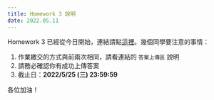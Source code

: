 ```yaml
---
title: Homework 3 說明
date: 2022.05.11
---
```


Homework 3 已經從今日開始，連結請點[這裡](https://colab.research.google.com/drive/1eLln6-PhE7m0X5BiV766szibb4Akqn4k?usp=sharing)。幾個同學要注意的事情：
1. 作業繳交的方式與前兩次相同，請看連結的 `答案上傳區` 說明
2. 請務必確認你有成功上傳答案
3. 截止日：**2022/5/25 (三) 23:59:59**

各位加油！
